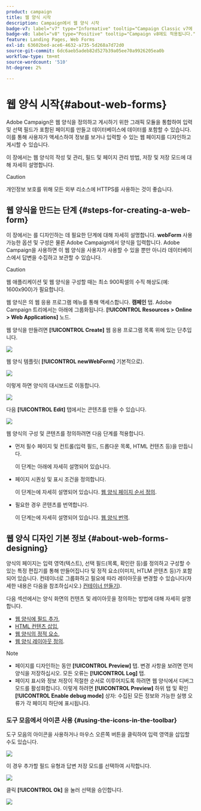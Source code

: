 ```yaml
---
product: campaign
title: 웹 양식 시작
description: Campaign에서 웹 양식 시작
badge-v7: label="v7" type="Informative" tooltip="Campaign Classic v7에 적용"
badge-v8: label="v8" type="Positive" tooltip="Campaign v8에도 적용됩니다."
feature: Landing Pages, Web Forms
exl-id: 63602bed-ace6-4632-a735-5d268a7d72d0
source-git-commit: 6dc6aeb5adeb82d527b39a05ee70a9926205ea0b
workflow-type: tm+mt
source-wordcount: '510'
ht-degree: 2%

---
```


# 웹 양식 시작{#about-web-forms}



Adobe Campaign은 웹 양식을 정의하고 게시하기 위한 그래픽 모듈을 통합하여 입력 및 선택 필드가 포함된 페이지를 만들고 데이터베이스에 데이터를 포함할 수 있습니다. 이를 통해 사용자가 액세스하여 정보를 보거나 입력할 수 있는 웹 페이지를 디자인하고 게시할 수 있습니다.

이 장에서는 웹 양식의 작성 및 관리, 필드 및 페이지 관리 방법, 저장 및 저장 모드에 대해 자세히 설명합니다.

>[!CAUTION]
>
>개인정보 보호를 위해 모든 외부 리소스에 HTTPS를 사용하는 것이 좋습니다.

## 웹 양식을 만드는 단계 {#steps-for-creating-a-web-form}

이 장에서는 를 디자인하는 데 필요한 단계에 대해 자세히 설명합니다. **webForm** 사용 가능한 옵션 및 구성은 물론 Adobe Campaign에서 양식을 입력합니다. Adobe Campaign을 사용하면 이 웹 양식을 사용자가 사용할 수 있을 뿐만 아니라 데이터베이스에서 답변을 수집하고 보관할 수 있습니다.

>[!CAUTION]
>
>웹 애플리케이션 및 웹 양식을 구성할 때는 최소 900픽셀의 수직 해상도(예: 1600x900)가 필요합니다.

웹 양식은 의 웹 응용 프로그램 메뉴를 통해 액세스합니다. **캠페인** 탭. Adobe Campaign 트리에서는 아래에 그룹화됩니다. **[!UICONTROL Resources > Online > Web Applications]** 노드.

웹 양식을 만들려면 **[!UICONTROL Create]** 웹 응용 프로그램 목록 위에 있는 단추입니다.

![](assets/webapp_create_new.png)

웹 양식 템플릿( **[!UICONTROL newWebForm]** 기본적으로).

![](assets/s_ncs_admin_survey_select_template.png)

이렇게 하면 양식의 대시보드로 이동합니다.

![](assets/webapp_empty_dashboard.png)

다음 **[!UICONTROL Edit]** 탭에서는 콘텐츠를 만들 수 있습니다.

![](assets/webapp_edit_tab.png)

웹 양식의 구성 및 콘텐츠를 정의하려면 다음 단계를 적용합니다.

* 먼저 필수 페이지 및 컨트롤(입력 필드, 드롭다운 목록, HTML 컨텐츠 등)을 만듭니다.

  이 단계는 아래에 자세히 설명되어 있습니다.

* 페이지 시퀀싱 및 표시 조건을 정의합니다.

  이 단계는에 자세히 설명되어 있습니다. [웹 양식 페이지 순서 정의](defining-web-forms-page-sequencing.md).

* 필요한 경우 콘텐츠를 번역합니다.

  이 단계는에 자세히 설명되어 있습니다. [웹 양식 번역](translating-a-web-form.md).

## 웹 양식 디자인 기본 정보 {#about-web-forms-designing}

양식의 페이지는 입력 영역(텍스트), 선택 필드(목록, 확인란 등)를 정의하고 구성할 수 있는 특정 편집기를 통해 만들어집니다 및 정적 요소(이미지, HTLM 콘텐츠 등)가 포함되어 있습니다. 컨테이너로 그룹화하고 필요에 따라 레이아웃을 변경할 수 있습니다(자세한 내용은 다음을 참조하십시오.) [컨테이너 만들기](defining-web-forms-layout.md#creating-containers)).

다음 섹션에서는 양식 화면의 컨텐츠 및 레이아웃을 정의하는 방법에 대해 자세히 설명합니다.

* [웹 양식에 필드 추가](adding-fields-to-a-web-form.md),
* [HTML 컨텐츠 삽입](static-elements-in-a-web-form.md#inserting-html-content),
* [웹 양식의 정적 요소](static-elements-in-a-web-form.md),
* [웹 양식 레이아웃 정의](defining-web-forms-layout.md).

>[!NOTE]
>
>* 페이지를 디자인하는 동안 **[!UICONTROL Preview]** 탭. 변경 사항을 보려면 먼저 양식을 저장하십시오. 모든 오류는 **[!UICONTROL Log]** 탭.
>* 페이지 표시와 정보 저장이 적절한 순서로 이루어지도록 하려면 웹 양식에서 디버그 모드를 활성화합니다. 이렇게 하려면 **[!UICONTROL Preview]** 하위 탭 및 확인 **[!UICONTROL Enable debug mode]** 상자: 수집된 모든 정보와 가능한 실행 오류가 각 페이지 하단에 표시됩니다.
>

### 도구 모음에서 아이콘 사용 {#using-the-icons-in-the-toolbar}

도구 모음의 아이콘을 사용하거나 마우스 오른쪽 버튼을 클릭하여 입력 영역을 삽입할 수도 있습니다.

![](assets/s_ncs_admin_webform_add_selection.png)

이 경우 추가할 필드 유형과 답변 저장 모드를 선택하여 시작합니다.

![](assets/s_ncs_admin_webform_select_storage.png)

클릭 **[!UICONTROL Ok]** 을 눌러 선택을 승인합니다.

![](assets/s_ncs_admin_webform_confirm_storage.png)
